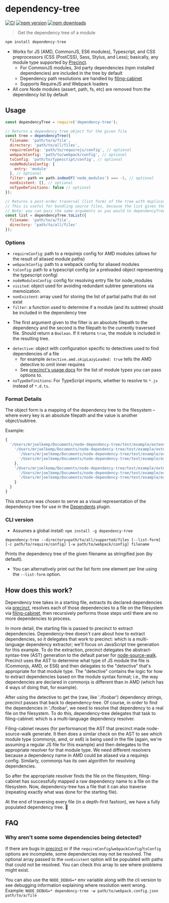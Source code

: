 # dependency-tree

[![CI](https://img.shields.io/github/actions/workflow/status/dependents/node-dependency-tree/ci.yml?branch=main&label=CI&logo=github)](https://github.com/dependents/node-dependency-tree/actions/workflows/ci.yml?query=branch%3Amain)
[![npm version](https://img.shields.io/npm/v/dependency-tree?logo=npm&logoColor=fff)](https://www.npmjs.com/package/dependency-tree)
[![npm downloads](https://img.shields.io/npm/dm/dependency-tree)](https://www.npmjs.com/package/dependency-tree)

> Get the dependency tree of a module

```sh
npm install dependency-tree
```

* Works for JS (AMD, CommonJS, ES6 modules), Typescript, and CSS preprocessors (CSS (PostCSS), Sass, Stylus, and Less); basically, any module type supported by [Precinct](https://github.com/dependents/node-precinct).
  - For CommonJS modules, 3rd party dependencies (npm installed dependencies) are included in the tree by default
  - Dependency path resolutions are handled by [filing-cabinet](https://github.com/dependents/node-filing-cabinet)
  - Supports RequireJS and Webpack loaders
* All core Node modules (assert, path, fs, etc) are removed from the dependency list by default

## Usage

```js
const dependencyTree = require('dependency-tree');

// Returns a dependency tree object for the given file
const tree = dependencyTree({
  filename: 'path/to/a/file',
  directory: 'path/to/all/files',
  requireConfig: 'path/to/requirejs/config', // optional
  webpackConfig: 'path/to/webpack/config', // optional
  tsConfig: 'path/to/typescript/config', // optional
  nodeModulesConfig: {
    entry: 'module'
  }, // optional
  filter: path => path.indexOf('node_modules') === -1, // optional
  nonExistent: [], // optional
  noTypeDefinitions: false // optional
});

// Returns a post-order traversal (list form) of the tree with duplicate sub-trees pruned.
// This is useful for bundling source files, because the list gives the concatenation order.
// Note: you can pass the same arguments as you would to dependencyTree()
const list = dependencyTree.toList({
  filename: 'path/to/a/file',
  directory: 'path/to/all/files'
});
```

### Options

* `requireConfig`: path to a requirejs config for AMD modules (allows for the result of aliased module paths)
* `webpackConfig`: path to a webpack config for aliased modules
* `tsConfig`: path to a typescript config (or a preloaded object representing the typescript config)
* `nodeModulesConfig`: config for resolving entry file for node_modules
* `visited`: object used for avoiding redundant subtree generations via memoization.
* `nonExistent`: array used for storing the list of partial paths that do not exist
* `filter`: a function used to determine if a module (and its subtree) should be included in the dependency tree
 - The first argument given to the filter is an absolute filepath to the dependency and the second is the filepath to the currently traversed file. Should return a `Boolean`. If it returns `true`, the module is included in the resulting tree.
* `detective`: object with configuration specific to detectives used to find dependencies of a file
  - for example `detective.amd.skipLazyLoaded: true` tells the AMD detective to omit inner requires
  - See [precinct's usage docs](https://github.com/dependents/node-precinct#usage) for the list of module types you can pass options to.
* `noTypeDefinitions`: For TypeScript imports, whether to resolve to `*.js` instead of `*.d.ts`.

### Format Details

The object form is a mapping of the dependency tree to the filesystem –
where every key is an absolute filepath and the value is another object/subtree.

Example:

```js
{
  '/Users/mrjoelkemp/Documents/node-dependency-tree/test/example/extended/a.js': {
    '/Users/mrjoelkemp/Documents/node-dependency-tree/test/example/extended/b.js': {
      '/Users/mrjoelkemp/Documents/node-dependency-tree/test/example/extended/d.js': {},
      '/Users/mrjoelkemp/Documents/node-dependency-tree/test/example/extended/e.js': {}
    },
    '/Users/mrjoelkemp/Documents/node-dependency-tree/test/example/extended/c.js': {
      '/Users/mrjoelkemp/Documents/node-dependency-tree/test/example/extended/f.js': {},
      '/Users/mrjoelkemp/Documents/node-dependency-tree/test/example/extended/g.js': {}
    }
  }
}
```

This structure was chosen to serve as a visual representation of the dependency tree
for use in the [Dependents](https://github.com/mrjoelkemp/sublime-dependents) plugin.

### CLI version

* Assumes a global install: `npm install -g dependency-tree`

```
dependency-tree --directory=path/to/all/supported/files [--list-form] [-c path/to/require/config] [-w path/to/webpack/config] filename
```

Prints the dependency tree of the given filename as stringified json (by default).

* You can alternatively print out the list form one element per line using the `--list-form` option.

## How does this work?

Dependency tree takes in a starting file, extracts its declared dependencies via [precinct](https://github.com/dependents/node-precinct/), resolves each of those dependencies to a file on the filesystem via [filing-cabinet](https://github.com/dependents/node-filing-cabinet), then recursively performs those steps until there are no more dependencies to process.

In more detail, the starting file is passed to precinct to extract dependencies. Dependency-tree doesn't care about how to extract dependencies, so it delegates that work to precinct: which is a multi-language dependency extractor; we'll focus on JavaScript tree generation for this example. To do the extraction, precinct delegates the abstract-syntax-tree (AST) generation to the default parser for [node-source-walk](https://github.com/dependents/node-source-walk). Precinct uses the AST to determine what type of JS module the file is (Commonjs, AMD, or ES6) and then delegates to the "detective" that's appropriate for that module type. The "detective" contains the logic for how to extract dependencies based on the module syntax format; i.e., the way dependencies are declared in commonjs is different than in AMD (which has 4 ways of doing that, for example).

After using the detective to get the (raw, like './foobar') dependency strings, precinct passes that back to dependency-tree. Of course, in order to find the dependencies in './foobar', we need to resolve that dependency to a real file on the filesystem. To do this, dependency-tree delegates that task to filing-cabinet: which is a multi-language dependency resolver.

Filing-cabinet reuses (for performance) the AST that precinct made node-source-walk generate. It then does a similar check on the AST to see which module type (commonjs, amd, or es6) is being used in the file (again, we're assuming a regular JS file for this example) and then delegates to the appropriate resolver for that module type. We need different resolvers because a dependency name in AMD could be aliased via a requirejs config. Similarly, commonjs has its own algorithm for resolving dependencies.

So after the appropriate resolver finds the file on the filesystem, filing-cabinet has successfully mapped a raw dependency name to a file on the filesystem. Now, dependency-tree has a file that it can also traverse (repeating exactly what was done for the starting file).

At the end of traversing every file (in a depth-first fashion), we have a fully populated dependency tree. :dancers:

## FAQ

### Why aren't some some dependencies being detected?

If there are bugs in [precinct](https://github.com/dependents/node-precinct) or if the `requireConfig`/`webpackConfig`/`tsConfig` options are incomplete,
some dependencies may not be resolved. The optional array passed to the `nonExistent` option will be populated with paths
that could not be resolved. You can check this array to see where problems might exist.

You can also use the `NODE_DEBUG=*` env variable along with the cli version to see debugging information explaining where resolution went wrong.
Example: `NODE_DEBUG=* dependency-tree -w path/to/webpack.config.json path/to/a/file`
